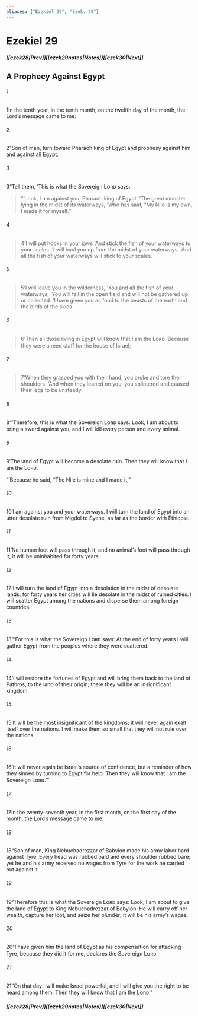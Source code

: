 ```yaml
---
aliases: ["Ezekiel 29", "Ezek. 29"]
---
```

# Ezekiel 29
##### <span class=arrow-left></span>[[ezek28|Prev]]<span class=navigation-separator></span>[[ezek29notes|Notes]]<span class=navigation-separator></span>[[ezek30|Next]]<span class=arrow-right></span>
## A Prophecy Against Egypt
###### 1
<span class=verse-first>1</span>In the tenth year, in the tenth month, on the twelfth day of the month, the Lord’s message came to me:
###### 2
<span class=verse-body>2</span>“Son of man, turn toward Pharaoh king of Egypt and prophesy against him and against all Egypt.
###### 3
<span class=verse-body>3</span>“Tell them, ‘This is what the Sovereign Lᴏʀᴅ says:
<div class=paragraph-break></div>

><span class=poetry-quote-double>“</span>‘Look, I am against you, Pharaoh king of Egypt,
><span class=poetry-quote-single>‘</span>The great monster lying in the midst of its waterways,
><span class=poetry-quote-single>‘</span>Who has said, “My Nile is my own, I made it for myself.”
###### 4
><span class=verse-body-poetry>4</span><span class=poetry-quote-single>‘</span>I will put hooks in your jaws
><span class=poetry-quote-single>‘</span>And stick the fish of your waterways to your scales.
><span class=poetry-quote-single>‘</span>I will haul you up from the midst of your waterways,
><span class=poetry-quote-single>‘</span>And all the fish of your waterways will stick to your scales.
###### 5
><span class=verse-body-poetry>5</span><span class=poetry-quote-single>‘</span>I will leave you in the wilderness,
><span class=poetry-quote-single>‘</span>You and all the fish of your waterways;
><span class=poetry-quote-single>‘</span>You will fall in the open field and will not be gathered up or collected.
><span class=poetry-quote-single>‘</span>I have given you as food to the beasts of the earth and the birds of the skies.
###### 6
><span class=verse-body-poetry>6</span><span class=poetry-quote-single>‘</span>Then all those living in Egypt will know that I am the Lᴏʀᴅ
><span class=poetry-quote-single>‘</span>Because they were a reed staff for the house of Israel;
###### 7
><span class=verse-body-poetry>7</span><span class=poetry-quote-single>‘</span>When they grasped you with their hand, you broke and tore their shoulders,
><span class=poetry-quote-single>‘</span>And when they leaned on you, you splintered and caused their legs to be unsteady.
<div class=paragraph-break></div>

###### 8
<span class=verse-first>8</span>“‘Therefore, this is what the Sovereign Lᴏʀᴅ says: Look, I am about to bring a sword against you, and I will kill every person and every animal.
###### 9
<span class=verse-body>9</span>‘The land of Egypt will become a desolate ruin. Then they will know that I am the Lᴏʀᴅ.
<div class=paragraph-break></div>

“‘Because he said, “The Nile is mine and I made it,”
###### 10
<span class=verse-body>10</span>‘I am against you and your waterways. I will turn the land of Egypt into an utter desolate ruin from Migdol to Syene, as far as the border with Ethiopia.
###### 11
<span class=verse-body>11</span>‘No human foot will pass through it, and no animal’s foot will pass through it; it will be uninhabited for forty years.
###### 12
<span class=verse-body>12</span>‘I will turn the land of Egypt into a desolation in the midst of desolate lands; for forty years her cities will lie desolate in the midst of ruined cities. I will scatter Egypt among the nations and disperse them among foreign countries.
<div class=paragraph-break></div>

###### 13
<span class=verse-first>13</span>“‘For this is what the Sovereign Lᴏʀᴅ says: At the end of forty years I will gather Egypt from the peoples where they were scattered.
###### 14
<span class=verse-body>14</span>‘I will restore the fortunes of Egypt and will bring them back to the land of Pathros, to the land of their origin; there they will be an insignificant kingdom.
###### 15
<span class=verse-body>15</span>‘It will be the most insignificant of the kingdoms; it will never again exalt itself over the nations. I will make them so small that they will not rule over the nations.
###### 16
<span class=verse-body>16</span>‘It will never again be Israel’s source of confidence, but a reminder of how they sinned by turning to Egypt for help. Then they will know that I am the Sovereign Lᴏʀᴅ.’”
<div class=paragraph-break></div>

###### 17
<span class=verse-first>17</span>In the twenty-seventh year, in the first month, on the first day of the month, the Lord’s message came to me:
###### 18
<span class=verse-body>18</span>“Son of man, King Nebuchadrezzar of Babylon made his army labor hard against Tyre. Every head was rubbed bald and every shoulder rubbed bare; yet he and his army received no wages from Tyre for the work he carried out against it.
###### 19
<span class=verse-body>19</span>“Therefore this is what the Sovereign Lᴏʀᴅ says: Look, I am about to give the land of Egypt to King Nebuchadrezzar of Babylon. He will carry off her wealth, capture her loot, and seize her plunder; it will be his army’s wages.
###### 20
<span class=verse-body>20</span>“I have given him the land of Egypt as his compensation for attacking Tyre, because they did it for me, declares the Sovereign Lᴏʀᴅ.
<div class=paragraph-break></div>

###### 21
<span class=verse-first>21</span>“On that day I will make Israel powerful, and I will give you the right to be heard among them. Then they will know that I am the Lᴏʀᴅ.”
##### <span class=arrow-left></span>[[ezek28|Prev]]<span class=navigation-separator></span>[[ezek29notes|Notes]]<span class=navigation-separator></span>[[ezek30|Next]]<span class=arrow-right></span>